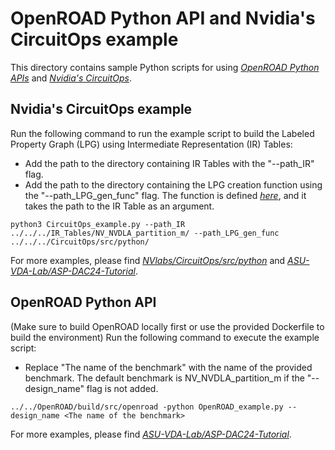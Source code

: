 # OpenROAD Python API and Nvidia's CircuitOps example
This directory contains sample Python scripts for using [*OpenROAD Python APIs*](https://github.com/The-OpenROAD-Project/OpenROAD/tree/master) and [*Nvidia's CircuitOps*](https://github.com/NVlabs/CircuitOps/tree/main).

## Nvidia's CircuitOps example
Run the following command to run the example script to build the Labeled Property Graph (LPG) using Intermediate Representation (IR) Tables:

- Add the path to the directory containing IR Tables with the "--path_IR" flag.
- Add the path to the directory containing the LPG creation function using the "--path_LPG_gen_func" flag. The function is defined [*here*](https://github.com/NVlabs/CircuitOps/blob/main/src/python/generate_LPG_from_tables.py), and it takes the path to the IR Table as an argument.
```
python3 CircuitOps_example.py --path_IR ../../../IR_Tables/NV_NVDLA_partition_m/ --path_LPG_gen_func ../../../CircuitOps/src/python/
```
For more examples, please find [*NVlabs/CircuitOps/src/python*](https://github.com/NVlabs/CircuitOps/tree/main/src/python) and [*ASU-VDA-Lab/ASP-DAC24-Tutorial*](https://github.com/ASU-VDA-Lab/ASP-DAC24-Tutorial/tree/main).

## OpenROAD Python API
(Make sure to build OpenROAD locally first or use the provided Dockerfile to build the environment)
Run the following command to execute the example script:
- Replace "The name of the benchmark" with the name of the provided benchmark. The default benchmark is NV_NVDLA_partition_m if the "--design_name" flag is not added.
```
../../OpenROAD/build/src/openroad -python OpenROAD_example.py --design_name <The name of the benchmark>
```
For more examples, please find [*ASU-VDA-Lab/ASP-DAC24-Tutorial*](https://github.com/ASU-VDA-Lab/ASP-DAC24-Tutorial/tree/main).
